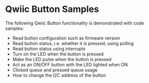 # Qwiic Button Samples

The following Qwiic Button functionality is demonstrated with code samples:

-   Read button configuration such as firmware version
-   Read button status, i.e. whether it is pressed, using polling
-   Read button status using interrupts
-   Turn on the LED when the button is pressed
-   Make the LED pulse when the button is pressed
-   Act as an ON/OFF button with the LED lighted when ON
-   Clicked queue and pressed queue usage
-   How to change the I2C address of the button
